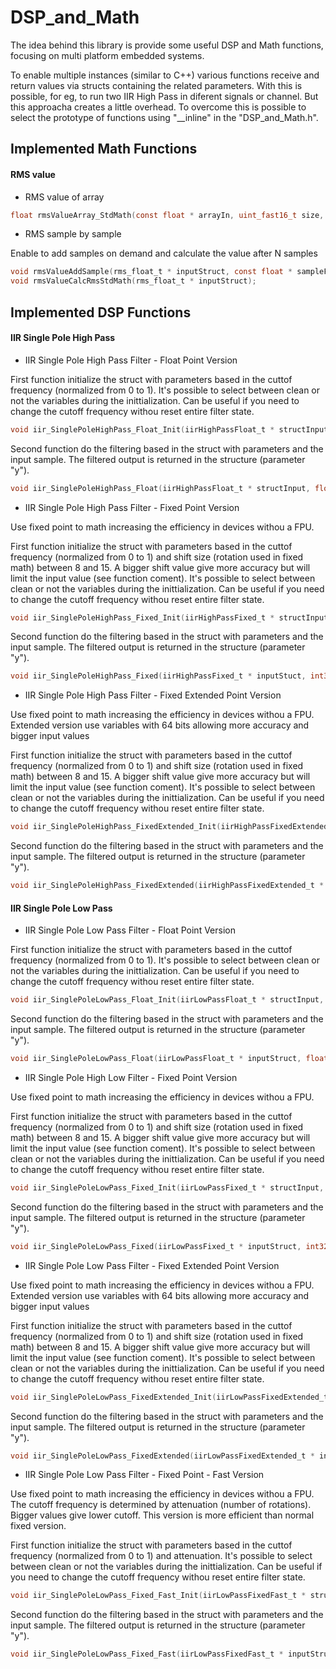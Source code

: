 # DSP_and_Math
The idea behind this library is provide some useful DSP and Math functions, focusing on multi platform embedded systems.

To enable multiple instances (similar to C++) various functions receive and return values via structs containing the related parameters. With this is possible, for eg, to run two IIR High Pass in diferent signals or channel. But this approacha creates a little overhead. To overcome this is possible to select the prototype of functions using "__inline" in the "DSP_and_Math.h".

## Implemented Math Functions

#### RMS value

* RMS value of array
``` c
float rmsValueArray_StdMath(const float * arrayIn, uint_fast16_t size, float dcLevel);
```

* RMS sample by sample

Enable to add samples on demand and calculate the value after N samples
``` c
void rmsValueAddSample(rms_float_t * inputStruct, const float * sampleFloat);
void rmsValueCalcRmsStdMath(rms_float_t * inputStruct);
```

## Implemented DSP Functions

#### IIR Single Pole High Pass

* IIR Single Pole High Pass Filter - Float Point Version

First function initialize the struct with parameters based in the cuttof frequency (normalized from 0 to 1). It's possible to select between clean or not the variables during the inittialization. Can be useful if you need to change the cutoff frequency withou reset entire filter state.

``` c
void iir_SinglePoleHighPass_Float_Init(iirHighPassFloat_t * structInput, float cutoffFreq, uint_fast8_t doClean);
```
Second function do the filtering based in the struct with parameters and the input sample. The filtered output is returned in the structure (parameter "y").
``` c
void iir_SinglePoleHighPass_Float(iirHighPassFloat_t * structInput, float xValueFloat);
```

* IIR Single Pole High Pass Filter - Fixed Point Version

Use fixed point to math increasing the efficiency in devices withou a FPU.

First function initialize the struct with parameters based in the cuttof frequency (normalized from 0 to 1) and shift size (rotation used in fixed math) between 8 and 15. A bigger shift value give more accuracy but will limit the input value (see function coment). It's possible to select between clean or not the variables during the inittialization. Can be useful if you need to change the cutoff frequency withou reset entire filter state.

``` c
void iir_SinglePoleHighPass_Fixed_Init(iirHighPassFixed_t * structInput, float cutoffFreq, uint_fast8_t shift, uint_fast8_t doClean);
```
Second function do the filtering based in the struct with parameters and the input sample. The filtered output is returned in the structure (parameter "y").
``` c
void iir_SinglePoleHighPass_Fixed(iirHighPassFixed_t * inputStuct, int32_t xValue);
```

* IIR Single Pole High Pass Filter - Fixed Extended Point Version

Use fixed point to math increasing the efficiency in devices withou a FPU. Extended version use variables with 64 bits allowing more accuracy and bigger input values

First function initialize the struct with parameters based in the cuttof frequency (normalized from 0 to 1) and shift size (rotation used in fixed math) between 8 and 15. A bigger shift value give more accuracy but will limit the input value (see function coment). It's possible to select between clean or not the variables during the inittialization. Can be useful if you need to change the cutoff frequency withou reset entire filter state.

``` c
void iir_SinglePoleHighPass_FixedExtended_Init(iirHighPassFixedExtended_t * structInput, double cutoffFreq, uint_fast8_t shift, uint_fast8_t doClean);
```
Second function do the filtering based in the struct with parameters and the input sample. The filtered output is returned in the structure (parameter "y").
``` c
void iir_SinglePoleHighPass_FixedExtended(iirHighPassFixedExtended_t * inputStuct, int32_t xValue);
```

#### IIR Single Pole Low Pass

* IIR Single Pole Low Pass Filter - Float Point Version

First function initialize the struct with parameters based in the cuttof frequency (normalized from 0 to 1). It's possible to select between clean or not the variables during the inittialization. Can be useful if you need to change the cutoff frequency withou reset entire filter state.

``` c
void iir_SinglePoleLowPass_Float_Init(iirLowPassFloat_t * structInput, float cutoffFreq, uint_fast8_t doClean);
```
Second function do the filtering based in the struct with parameters and the input sample. The filtered output is returned in the structure (parameter "y").
``` c
void iir_SinglePoleLowPass_Float(iirLowPassFloat_t * inputStruct, float xValueFloat);
```

* IIR Single Pole High Low Filter - Fixed Point Version

Use fixed point to math increasing the efficiency in devices withou a FPU.

First function initialize the struct with parameters based in the cuttof frequency (normalized from 0 to 1) and shift size (rotation used in fixed math) between 8 and 15. A bigger shift value give more accuracy but will limit the input value (see function coment). It's possible to select between clean or not the variables during the inittialization. Can be useful if you need to change the cutoff frequency withou reset entire filter state.

``` c
void iir_SinglePoleLowPass_Fixed_Init(iirLowPassFixed_t * structInput, float cutoffFreq, uint_fast8_t shift, uint_fast8_t doClean);
```
Second function do the filtering based in the struct with parameters and the input sample. The filtered output is returned in the structure (parameter "y").
``` c
void iir_SinglePoleLowPass_Fixed(iirLowPassFixed_t * inputStruct, int32_t xValue);
```

* IIR Single Pole Low Pass Filter - Fixed Extended Point Version

Use fixed point to math increasing the efficiency in devices withou a FPU. Extended version use variables with 64 bits allowing more accuracy and bigger input values

First function initialize the struct with parameters based in the cuttof frequency (normalized from 0 to 1) and shift size (rotation used in fixed math) between 8 and 15. A bigger shift value give more accuracy but will limit the input value (see function coment). It's possible to select between clean or not the variables during the inittialization. Can be useful if you need to change the cutoff frequency withou reset entire filter state.

``` c
void iir_SinglePoleLowPass_FixedExtended_Init(iirLowPassFixedExtended_t * structInput, double cutoffFreq, uint_fast8_t shift, uint_fast8_t doClean);
```
Second function do the filtering based in the struct with parameters and the input sample. The filtered output is returned in the structure (parameter "y").
``` c
void iir_SinglePoleLowPass_FixedExtended(iirLowPassFixedExtended_t * inputStruct, int32_t xValue);
```

* IIR Single Pole Low Pass Filter - Fixed Point - Fast Version

Use fixed point to math increasing the efficiency in devices withou a FPU. The cutoff frequency is determined by attenuation (number of rotations). Bigger values give lower cutoff. This version is more efficient than normal fixed version.

First function initialize the struct with parameters based in the cuttof frequency (normalized from 0 to 1) and attenuation. It's possible to select between clean or not the variables during the inittialization. Can be useful if you need to change the cutoff frequency withou reset entire filter state.

``` c
void iir_SinglePoleLowPass_Fixed_Fast_Init(iirLowPassFixedFast_t * structInput, int_fast8_t attenuation, int_fast8_t doClean);
```
Second function do the filtering based in the struct with parameters and the input sample. The filtered output is returned in the structure (parameter "y").
``` c
void iir_SinglePoleLowPass_Fixed_Fast(iirLowPassFixedFast_t * inputStruct, int32_t xValue);
```